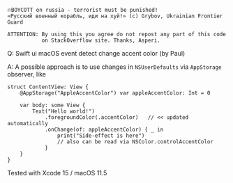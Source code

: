 ```
🔥BOYCOTT on russia - terrorist must be punished!
«Русский военный корабль, иди на хуй!» (c) Grybov, Ukrainian Frontier Guard

ATTENTION: By using this you agree do not repost any part of this code
           on StackOverflow site. Thanks, Asperi.
```

Q: Swift ui macOS event detect change accent color (by Paul)

A: A possible approach is to use changes in `NSUserDefaults` via `AppStorage` observer, like

```
struct ContentView: View {
	@AppStorage("AppleAccentColor") var appleAccentColor: Int = 0

	var body: some View {
		Text("Hello world!")
			.foregroundColor(.accentColor)   // << updated automatically
			.onChange(of: appleAccentColor) { _ in
				print("Side-effect is here")
                // also can be read via NSColor.controlAccentColor
			}
	}
}
```

Tested with Xcode 15 / macOS 11.5
